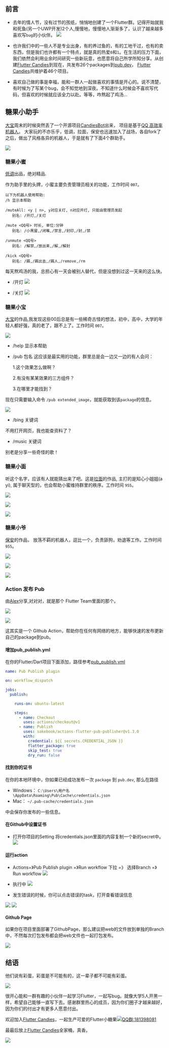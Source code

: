 ## 前言

* 去年的情人节，没有过节的孩纸，悄悄地创建了一个Flutter群。记得开始就我和死鱼(另一个UWP开发)2个人,慢慢地，慢慢地人渐渐多了，认识了越来越多喜欢写`bug`的小伙伴。
![](https://p9-juejin.byteimg.com/tos-cn-i-k3u1fbpfcp/8a98b2abda1d4ca4bf639d06e28e62b6~tplv-k3u1fbpfcp-zoom-1.image)

* 也许我们中的一些人不是专业出身，有的养过鱼的，有的工地干过，也有的卖东西，但是我们也许都有一个特点，就是真的热爱`0`和`1`。在生活的压力下面，我们依然会利用业余时间研究一些新玩意，也愿意将自己所学所知分享。从创建[Flutter Candies](https://github.com/fluttercandie)到现在，共发布26个packages到[pub.dev](https://pub.flutter-io.cn/publishers/fluttercandies.com/packages)，
[Flutter Candies](https://github.com/fluttercandies)共维护着46个项目。

* 喜欢自己做的事是幸福，能和一群人一起做喜欢的事情是开心的。说不清楚，有时候为了写某个bug，会不知觉地到深夜。不知道什么时候会不喜欢写代码，但喜欢的时候就应该全力以赴。等等，咋熬起了鸡汤...

## 糖果小助手

[大宝](https://github.com/lycstar)周末的时候突然丢了一个开源项目[CandiesBot](https://github.com/fluttercandies/CandiesBot)出来，
项目是基于[QQ 高效率机器人](https://github.com/mamoe/mirai)。
大家玩的不亦乐乎，低调，拉面，保安也迅速加入了战场，各自fork了之后，做出了风格各异的机器人，于是就有了下面4个群助手。

![](https://p6-juejin.byteimg.com/tos-cn-i-k3u1fbpfcp/d45c8411a1444531bfcb4299ac413ec7~tplv-k3u1fbpfcp-zoom-1.image)

### 糖果小蜜

[低调](https://github.com/CaiJingLong)出品，绝对精品. 

作为助手里的头牌，小蜜主要负责管理员相关的功能，工作时间 `007`。

``` 
以下为机器人使用帮助:
/h 显示本帮助

/muteAll: <y | n>, y对应关灯, n对应开灯, 只能由管理员发起
   别名: /开灯,/关灯

/mute <QQ号> 时长, 单位:分钟
   别名: /小黑屋,/闭嘴,/禁言,/封印,/封,/禁

/unmute <QQ号> 
   别名: /解禁,/放出来,/解,/解封

/kick <QQ号>
   别名: /踢,/踢出去,/踢人,/remove,/rm
```

每天熬鸡汤的我，总担心有一天会被别人替代，但是没想到过这一天来的这么快。

* /开灯
![](https://p1-juejin.byteimg.com/tos-cn-i-k3u1fbpfcp/29e2b10f291f45a7a57769287a0531f2~tplv-k3u1fbpfcp-zoom-1.image)

* /关灯
![](https://p3-juejin.byteimg.com/tos-cn-i-k3u1fbpfcp/14dcff12387f4b239bac0cb3c33a3ec5~tplv-k3u1fbpfcp-zoom-1.image)

 ### 糖果小宝  
 
[大宝](https://github.com/lycstar)的作品,我发现这些00后总是有一些稀奇古怪的想法，初中，高中，大学的年轻人都好强，真的老了，跟不上了。工作时间 `007`。

   ![](https://p9-juejin.byteimg.com/tos-cn-i-k3u1fbpfcp/bc4028012bae473782a0214f7fcb1e15~tplv-k3u1fbpfcp-zoom-1.image)
* /help 显示本帮助

* /pub 包名
这应该是最实用的功能，群里总是会一边又一边的有人会问：

    1.这个效果怎么做啊？ 

    2.有没有某某效果的三方组件？

    3.在哪里才能找到？

现在只需要输入命令 `/pub extended_image`，就能获取到该`package`的信息。

![](https://p3-juejin.byteimg.com/tos-cn-i-k3u1fbpfcp/902b6e87b96d45a4a4442fb4a61355b9~tplv-k3u1fbpfcp-zoom-1.image)

* /bing 关键词

不用打开网页，我也能查资料了？

* /music 关键词   

别老是分享一些奇怪的歌！

### 糖果小面

听这个名字，应该有人就能猜出来了吧。这是[拉面](https://juejin.im/user/4265760846775533)的作品, 主打的是知心小姐姐(a yi), 属于聊天型的，也会帮助小蜜维持群里的秩序。工作时间 `955`。

![](https://p1-juejin.byteimg.com/tos-cn-i-k3u1fbpfcp/71f434d3851748ff9a918d5ccbce345c~tplv-k3u1fbpfcp-zoom-1.image)

![](https://p9-juejin.byteimg.com/tos-cn-i-k3u1fbpfcp/f052a06f7d864018b0a176eddbb5f251~tplv-k3u1fbpfcp-zoom-1.image)

![](https://p9-juejin.byteimg.com/tos-cn-i-k3u1fbpfcp/ccfdad18e75c420ea14c20ca7da4af9d~tplv-k3u1fbpfcp-zoom-1.image)

### 糖果小爷

[保安](https://github.com/mrliuwen)的作品， 放荡不羁的机器人，逗比一个，负责舔狗，劝退等工作。工作时间 `955`。

![](https://p9-juejin.byteimg.com/tos-cn-i-k3u1fbpfcp/ee4164658b8b4d2ba36b840017b5022d~tplv-k3u1fbpfcp-zoom-1.image)

![](https://p9-juejin.byteimg.com/tos-cn-i-k3u1fbpfcp/0383f1dc50f44364a843f92f2dd3021e~tplv-k3u1fbpfcp-zoom-1.image)

![](https://p9-juejin.byteimg.com/tos-cn-i-k3u1fbpfcp/1abca8e6bf2d4e81aa0bedba79e41f61~tplv-k3u1fbpfcp-zoom-1.image)

### Action 发布 Pub 

由[Alex](https://github.com/AlexV525)分享,对对对，就是那个 Flutter Team里面的那个。

![](https://p3-juejin.byteimg.com/tos-cn-i-k3u1fbpfcp/4a4255d1db61454882f65fe31d83e2e2~tplv-k3u1fbpfcp-zoom-1.image)

![](https://p1-juejin.byteimg.com/tos-cn-i-k3u1fbpfcp/54520ca43e2a48baa3dfd5152089df74~tplv-k3u1fbpfcp-zoom-1.image)

这其实是一个 Github Action，帮助你在任何有网络的地方，能够快速的发布更新自己的package到pub。

#### 增加pub_publish.yml

在你的Flutter/Dart项目下面添加，路径参考[pub_publish.yml](https://github.com/fluttercandies/extended_image/blob/master/.github/workflows/pub_publish.yml)

``` yml
name: Pub Publish plugin

on: workflow_dispatch

jobs:
  publish:

    runs-on: ubuntu-latest

    steps:
      - name: Checkout
        uses: actions/checkout@v1
      - name: Publish
        uses: sakebook/actions-flutter-pub-publisher@v1.3.0
        with:
          credential: ${{ secrets.CREDENTIAL_JSON }}
          flutter_package: true
          skip_test: true
          dry_run: false
```

#### 找到你的证书

在你的本地环境中，你如果已经成功发布一次 `package` 到 `pub.dev`, 那么在路径

* Windows：  `C:\Users\用户名\AppData\Roaming\Pub\Cache\credentials.json`
* Mac： `~/.pub-cache/credentials.json`

中会保存你发布的一些信息。

#### 在Github中设置证书

* 打开你项目的Setting
将credentials.json里面的内容复制一个新的secret中。
![](https://p1-juejin.byteimg.com/tos-cn-i-k3u1fbpfcp/df56127efa854eb08b3555c03aca8492~tplv-k3u1fbpfcp-zoom-1.image)


#### 运行action

* Actions=》Pub Publish plugin =》Run workflow 下拉 =》 选择Branch =》 Run workflow 
![](https://p9-juejin.byteimg.com/tos-cn-i-k3u1fbpfcp/8bfb1f64e6384dfc991dc2e9b3d0a703~tplv-k3u1fbpfcp-zoom-1.image)

* 执行中
![](https://p1-juejin.byteimg.com/tos-cn-i-k3u1fbpfcp/b88e886e26fc45398489704409c03747~tplv-k3u1fbpfcp-zoom-1.image)

* 发生错误的时候，你可以点击错误的task，打开查看错误信息

![](https://p3-juejin.byteimg.com/tos-cn-i-k3u1fbpfcp/c488daf057fd4e2a8f6b0de8b73f1f2e~tplv-k3u1fbpfcp-zoom-1.image)
![](https://p9-juejin.byteimg.com/tos-cn-i-k3u1fbpfcp/95e48c3f3fae4c2583948a14889653e7~tplv-k3u1fbpfcp-zoom-1.image)

#### Github Page

如果你在项目里面部署了GithubPage，那么建议把web的文件放到单独的Branch中，不然每次打包发布都会把web文件也一起打包发布。

![](https://p9-juejin.byteimg.com/tos-cn-i-k3u1fbpfcp/36d6e80da1cd443bbe4725fd4597393d~tplv-k3u1fbpfcp-zoom-1.image)

## 结语

他们说有彩蛋，彩蛋是不可能有的，这一辈子都不可能有彩蛋。

![](https://p1-juejin.byteimg.com/tos-cn-i-k3u1fbpfcp/906dc3f0cf014098b18aa5335c115a63~tplv-k3u1fbpfcp-zoom-1.image)

很开心能和一群有趣的小伙伴一起学习Flutter，一起写bug。就像大学5人开黑一样，希望自己能够一直写下去。感谢群里热心的成员，因为你们圈子才越来越好，因为你们的付出才有更多人愿意付出。

欢迎加入[Flutter Candies](https://github.com/fluttercandies)，一起生产可爱的Flutter小糖果[![](https://user-gold-cdn.xitu.io/2019/10/27/16e0ca3f1a736f0e?w=90&h=22&f=png&s=1827)QQ群:181398081](https://jq.qq.com/?_wv=1027&k=5bcc0gy)

最最后放上[Flutter Candies](https://github.com/fluttercandies)全家桶，真香。

![](https://user-gold-cdn.xitu.io/2019/5/29/16b02e0775f4af97?w=1920&h=1920&f=png&s=131155)



